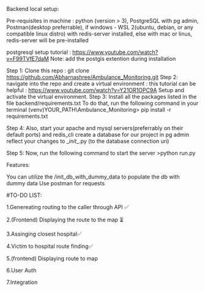 Backend local setup:

Pre-requisites in machine : python (version > 3), PostgreSQL with pg admin, Postman(desktop preferrable), if windows - WSL 2(ubuntu, debian, or any compatible linux distro) with redis-server installed, else with mac or linus, redis-server will be pre-installed 

postgresql setup tutorial : https://www.youtube.com/watch?v=F99TVfE7daM
Note: add the postgis extention during installation


Step 1: Clone this repo : git clone https://github.com/Abharnashree/Ambulance_Monitoring.git
Step 2: navigate into the repo and create a virtual environment :
        this tutorial can be helpful : https://www.youtube.com/watch?v=Y21OR1OPC9A
        Setup and activate the virtual environment.
Step 3: Install all the packages listed in the file backend/requirements.txt
        To do that, run the following command in your terminal
        (venv)YOUR_PATH\Ambulance_Monitoring> pip install -r requirements.txt  

Step 4: Also, start your apache and mysql servers(preferrably on their default ports)
        and redis_cli
        create a database for our project in pg admin
        reflect your changes to \__init__.py (to the database connection uri)

Step 5: Now, run the following command to start the server
        >python run.py

Features:

You can utilize the /init_db_with_dummy_data to populate the db with dummy data
Use postman for requests


#TO-DO LIST:

1.Genereating routing to the caller through API ✅

2.(Frontend) Displaying the route to the map ⏳

3.Assinging closest hospital✅

4.Victim to hospital route finding✅

5.(frontend) Displaying route to map

6.User Auth

7.Integration


